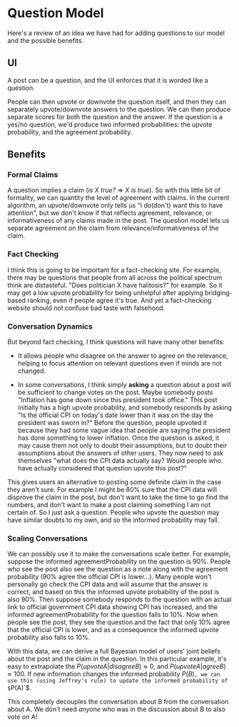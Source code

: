 # Question Model

Here's a review of an idea we have had for adding questions to our model and the possible benefits.

## UI

A post can be a question, and the UI enforces that it is worded like a question. 

People can then upvote or downvote the question itself, and then they can separately upvote/downvote answers to the question. We can then produce separate scores for both the question and the answer. If the question is a yes/no question, we'd produce two informed probabilities: the upvote probability, and the agreement probability.

## Benefits

### Formal Claims

A question implies a claim (*is X true?* => *X is true*). So with this little bit of formality, we can quantity the level of agreement with claims. In the current algorithm, an upvote/downvote only tells us "I do(don't) want this to have attention", but we don't know if that reflects agreement, relevance, or informativeness of any claims made in the post. The question model lets us separate agreement on the claim from relevance/informativeness of the claim.

### Fact Checking

I think this is going to be important for a fact-checking site. For example, there may be questions that people from all across the political spectrum think are distasteful. "Does politician X have halitosis?" for example. So it may get a low upvote probability for being unhelpful after applying bridging-based ranking, even if people agree it's true. And yet a fact-checking website should not confuse bad taste with falsehood.

### Conversation Dynamics

But beyond fact checking, I think questions will have many other benefits:

- It allows people who disagree on the answer to agree on the relevance, helping to focus attention on relevant questions even if minds are not changed.

- In some conversations, I think simply **asking** a question about a post will be sufficient to change votes on the post. Maybe somebody posts "Inflation has gone down since this president took office." This post initially has a high upvote probability, and somebody responds by asking "Is the official CPI on today's date lower than it was on the day the president was sworn in?" Before the question, people upvoted it because they had some vague idea that people are saying the president has done something to lower inflation. Once the question is asked, it may cause them not only to doubt their assumptions, but to doubt their assumptions about the answers of other users. They now need to ask themselves "what does the CPI data actually say? Would people who have actually considered that question upvote this post?"

This gives users an alternative to posting some definite claim in the case they aren't sure. For example I might be 80% sure that the CPI data will disprove the claim in the post, but don't want to take the time to go find the numbers, and don't want to make a post claiming something I am not certain of. So I just ask a question. People who upvote the question may have similar doubts to my own, and so the informed probability may fall.

### Scaling Conversations

We can possibly use it to make the conversations scale better. For example, suppose the informed agreementProbability on the question is 90%. People who see the post also see the question as a note along with the agreement probability (90% agree the official CPI is lower...). Many people won't personally go check the CPI data and will assume that the answer is correct, and based on this the informed upvote probability of the post is also 90%. Then suppose somebody responds to the question with an actual link to official government CPI data showing CPI has increased, and the informed agreementProbability for the question falls to 10%. Now when people see the post, they see the question and the fact that only 10% agree that the official CPI is lower, and as a consequence the informed upvote probability also falls to 10%.

With this data, we can derive a full Bayesian model of users' joint beliefs about the post and the claim in the question. In this particular example, it's easy to extrapolate the $`P(upvote A|disagree B) ≈ 0%`$, and $`P(upvote A|agree B) ≈ 100%`$. If new information changes the informed probability $`P(B)`$`, we can use this (using Jeffrey's rule) to update the informed probability of $`P(A)`$. 

This completely decouples the conversation about B from the conversation about A. We don't need *anyone* who was in the discussion about B to also vote on A!
